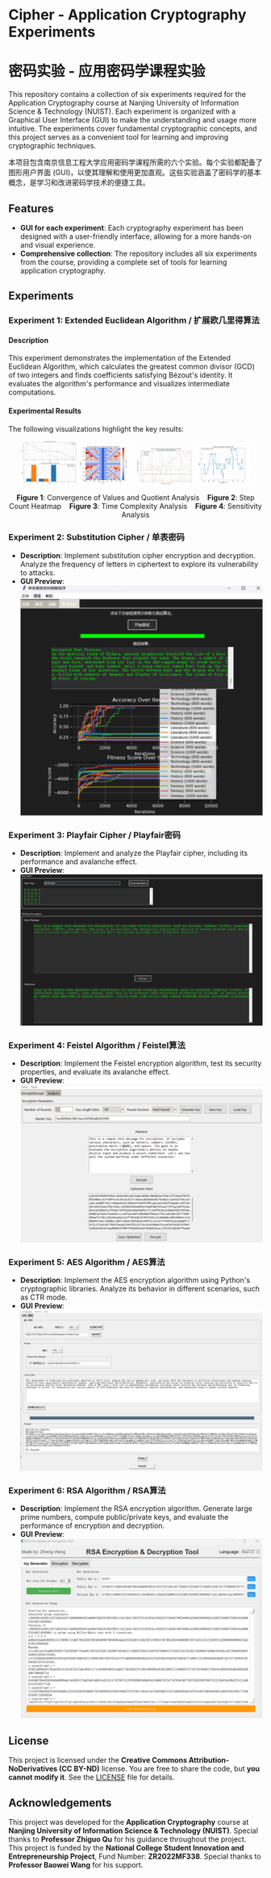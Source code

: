# Cipher - Application Cryptography Experiments
# 密码实验 - 应用密码学课程实验

This repository contains a collection of six experiments required for the Application Cryptography course at Nanjing University of Information Science & Technology (NUIST). Each experiment is organized with a Graphical User Interface (GUI) to make the understanding and usage more intuitive. The experiments cover fundamental cryptographic concepts, and this project serves as a convenient tool for learning and improving cryptographic techniques.

本项目包含南京信息工程大学应用密码学课程所需的六个实验。每个实验都配备了图形用户界面 (GUI)，以使其理解和使用更加直观。这些实验涵盖了密码学的基本概念，是学习和改进密码学技术的便捷工具。

## Features
- **GUI for each experiment**: Each cryptography experiment has been designed with a user-friendly interface, allowing for a more hands-on and visual experience.
- **Comprehensive collection**: The repository includes all six experiments from the course, providing a complete set of tools for learning application cryptography.

## Experiments

### Experiment 1: Extended Euclidean Algorithm / 扩展欧几里得算法

#### **Description**
This experiment demonstrates the implementation of the Extended Euclidean Algorithm, which calculates the greatest common divisor (GCD) of two integers and finds coefficients satisfying Bézout's identity. It evaluates the algorithm's performance and visualizes intermediate computations.

#### **Experimental Results**

The following visualizations highlight the key results:

<p align="center">
    <img src="images/image1.png" alt="Convergence of a and b" width="22%" />
    <img src="images/image5.png" alt="Step Count Heatmap" width="22%" />
    <img src="images/image6.png" alt="Time Complexity Analysis" width="22%" />
    <img src="images/image7.png" alt="Sensitivity Analysis" width="22%" />
</p>

<p align="center">
    <b>Figure 1</b>: Convergence of Values and Quotient Analysis &nbsp;&nbsp; 
    <b>Figure 2</b>: Step Count Heatmap &nbsp;&nbsp; 
    <b>Figure 3</b>: Time Complexity Analysis &nbsp;&nbsp; 
    <b>Figure 4</b>: Sensitivity Analysis
</p>


### Experiment 2: Substitution Cipher / 单表密码
- **Description**: Implement substitution cipher encryption and decryption. Analyze the frequency of letters in ciphertext to explore its vulnerability to attacks.
- **GUI Preview**:  
  ![Experiment 2 GUI](images/experiment2-gui.png)  

### Experiment 3: Playfair Cipher / Playfair密码
- **Description**: Implement and analyze the Playfair cipher, including its performance and avalanche effect.
- **GUI Preview**:  
  ![Experiment 3 GUI](images/experiment3-gui.png)  

### Experiment 4: Feistel Algorithm / Feistel算法
- **Description**: Implement the Feistel encryption algorithm, test its security properties, and evaluate its avalanche effect.
- **GUI Preview**:  
  ![Experiment 4 GUI](images/experiment4-gui.png)  

### Experiment 5: AES Algorithm / AES算法
- **Description**: Implement the AES encryption algorithm using Python's cryptographic libraries. Analyze its behavior in different scenarios, such as CTR mode.
- **GUI Preview**:  
  ![Experiment 5 GUI](images/experiment5-gui.png)  

### Experiment 6: RSA Algorithm / RSA算法
- **Description**: Implement the RSA encryption algorithm. Generate large prime numbers, compute public/private keys, and evaluate the performance of encryption and decryption.
- **GUI Preview**:  
  ![Experiment 6 GUI](images/experiment6-gui.png)  

## License
This project is licensed under the **Creative Commons Attribution-NoDerivatives (CC BY-ND)** license. You are free to share the code, but **you cannot modify it**. See the [LICENSE](LICENSE) file for details.

## Acknowledgements
This project was developed for the **Application Cryptography** course at **Nanjing University of Information Science & Technology (NUIST)**. Special thanks to **Professor Zhiguo Qu** for his guidance throughout the project.  
This project is funded by the **National College Student Innovation and Entrepreneurship Project**, Fund Number: **ZR2022MF338**. Special thanks to **Professor Baowei Wang** for his support.
